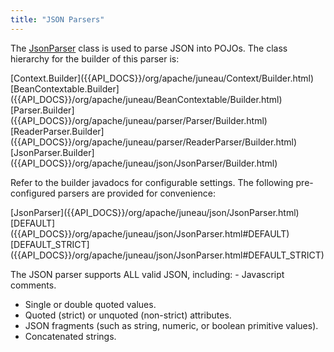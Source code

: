 ```yaml
---
title: "JSON Parsers"
---
```


The [JsonParser]({{API_DOCS}}/org/apache/juneau/json/JsonParser.html) class is used to parse JSON into POJOs.
The class hierarchy for the builder of this parser is:

<tree>
<node-0><java-abstract-class>[Context.Builder]({{API_DOCS}}/org/apache/juneau/Context/Builder.html)</java-abstract-class></node-0>
<node-1><java-abstract-class>[BeanContextable.Builder]({{API_DOCS}}/org/apache/juneau/BeanContextable/Builder.html)</java-abstract-class></node-1>
<node-2><java-abstract-class>[Parser.Builder]({{API_DOCS}}/org/apache/juneau/parser/Parser/Builder.html)</java-abstract-class></node-2>
<node-3><java-abstract-class>[ReaderParser.Builder]({{API_DOCS}}/org/apache/juneau/parser/ReaderParser/Builder.html)</java-abstract-class></node-3>
<node-4><java-class>[JsonParser.Builder]({{API_DOCS}}/org/apache/juneau/json/JsonParser/Builder.html)</java-class></node-4>
</tree>

Refer to the builder javadocs for configurable settings.
The following pre-configured parsers are provided for convenience:

<tree>
<node-0><java-class>[JsonParser]({{API_DOCS}}/org/apache/juneau/json/JsonParser.html)</java-class></node-0>
<node-1><javac-field>[DEFAULT]({{API_DOCS}}/org/apache/juneau/json/JsonParser.html#DEFAULT)</javac-field></node-1>
<node-1><javac-field>[DEFAULT_STRICT]({{API_DOCS}}/org/apache/juneau/json/JsonParser.html#DEFAULT_STRICT)</javac-field></node-1>
</tree>

The JSON parser supports ALL valid JSON, including: - Javascript comments.

- Single or double quoted values.
- Quoted (strict) or unquoted (non-strict) attributes.
- JSON fragments (such as string, numeric, or boolean primitive values).
- Concatenated strings.